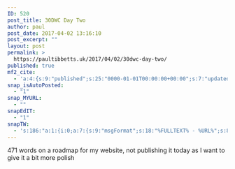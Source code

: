 ```yaml
---
ID: 520
post_title: 30DWC Day Two
author: paul
post_date: 2017-04-02 13:16:10
post_excerpt: ""
layout: post
permalink: >
  https://paultibbetts.uk/2017/04/02/30dwc-day-two/
published: true
mf2_cite:
  - 'a:4:{s:9:"published";s:25:"0000-01-01T00:00:00+00:00";s:7:"updated";s:25:"0000-01-01T00:00:00+00:00";s:8:"category";a:1:{i:0;s:0:"";}s:6:"author";a:0:{}}'
snap_isAutoPosted:
  - "1"
snap_MYURL:
  - ""
snapEdIT:
  - "1"
snapTW:
  - 's:186:"a:1:{i:0;a:7:{s:9:"msgFormat";s:18:"%FULLTEXT% - %URL%";s:8:"attchImg";s:1:"1";s:9:"isAutoImg";s:1:"A";s:8:"imgToUse";s:0:"";s:9:"isAutoURL";s:1:"A";s:8:"urlToUse";s:0:"";s:2:"do";i:0;}}";'
---
```

471 words on a roadmap for my website, not publishing it today as I want to give it a bit more polish
